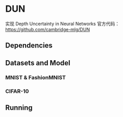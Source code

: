 # DUN
实现 Depth Uncertainty in Neural Networks
官方代码：https://github.com/cambridge-mlg/DUN

## Dependencies

## Datasets and Model

### MNIST & FashionMNIST

### CIFAR-10

## Running
 